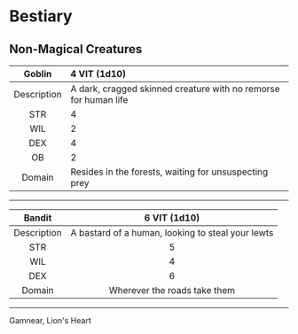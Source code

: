 # Bestiary

## Non-Magical Creatures

| Goblin | 4 VIT (1d10) |
| :----: | :---- |
|Description | A dark, cragged skinned creature with no remorse for human life |
| STR | 4 |
| WIL| 2 | 
| DEX | 4 |
| OB | 2 |
| Domain | Resides in the forests, waiting for unsuspecting prey |

-----

| Bandit | 6 VIT (1d10) |
| :----: | :----: |
| Description | A bastard of a human, looking to steal your lewts |
| STR | 5 |
| WIL | 4 |
| DEX | 6 |
| Domain | Wherever the roads take them |

------

Gamnear, Lion's Heart